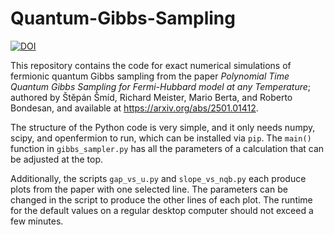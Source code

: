 # Quantum-Gibbs-Sampling

[![DOI](https://zenodo.org/badge/909009541.svg)](https://doi.org/10.5281/zenodo.17390409)

This repository contains the code for exact numerical simulations of fermionic quantum Gibbs sampling from the paper *Polynomial Time Quantum Gibbs Sampling for Fermi-Hubbard model at any Temperature*; authored by Štěpán Šmíd, Richard Meister, Mario Berta, and Roberto Bondesan, and available at https://arxiv.org/abs/2501.01412.

The structure of the Python code is very simple, and it only needs numpy, scipy, and openfermion to run, which can be installed via `pip`. The `main()` function in `gibbs_sampler.py` has all the parameters of a calculation that can be adjusted at the top.

Additionally, the scripts `gap_vs_u.py` and `slope_vs_nqb.py` each produce plots from the paper with one selected line. The parameters can be changed in the script to produce the other lines of each plot. The runtime for the default values on a regular desktop computer should not exceed a few minutes.
